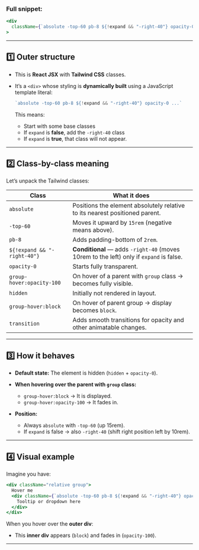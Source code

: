 ### **Full snippet:**

```jsx
<div
  className={`absolute -top-60 pb-8 ${!expand && "-right-40"} opacity-0 group-hover:opacity-100 hidden group-hover:block transition`}
>
```

---

## **1️⃣ Outer structure**

* This is **React JSX** with **Tailwind CSS** classes.
* It’s a `<div>` whose styling is **dynamically built** using a JavaScript template literal:

  ```js
  `absolute -top-60 pb-8 ${!expand && "-right-40"} opacity-0 ...`
  ```

  This means:

  * Start with some base classes
  * If `expand` is **false**, add the `-right-40` class
  * If `expand` is **true**, that class will not appear.

---

## **2️⃣ Class-by-class meaning**

Let’s unpack the Tailwind classes:

| Class                       | What it does                                                                            |
| --------------------------- | --------------------------------------------------------------------------------------- |
| `absolute`                  | Positions the element absolutely relative to its nearest positioned parent.             |
| `-top-60`                   | Moves it upward by `15rem` (negative means above).                                      |
| `pb-8`                      | Adds padding-bottom of `2rem`.                                                          |
| `${!expand && "-right-40"}` | **Conditional** — adds `-right-40` (moves 10rem to the left) only if `expand` is false. |
| `opacity-0`                 | Starts fully transparent.                                                               |
| `group-hover:opacity-100`   | On hover of a parent with `group` class → becomes fully visible.                        |
| `hidden`                    | Initially not rendered in layout.                                                       |
| `group-hover:block`         | On hover of parent group → display becomes `block`.                                     |
| `transition`                | Adds smooth transitions for opacity and other animatable changes.                       |

---

## **3️⃣ How it behaves**

* **Default state:** The element is hidden (`hidden` + `opacity-0`).
* **When hovering over the parent with `group` class:**

  * `group-hover:block` → It is displayed.
  * `group-hover:opacity-100` → It fades in.
* **Position:**

  * Always `absolute` with `-top-60` (up 15rem).
  * If `expand` is false → also `-right-40` (shift right position left by 10rem).

---

## **4️⃣ Visual example**

Imagine you have:

```jsx
<div className="relative group">
  Hover me
  <div className={`absolute -top-60 pb-8 ${!expand && "-right-40"} opacity-0 group-hover:opacity-100 hidden group-hover:block transition`}>
    Tooltip or dropdown here
  </div>
</div>
```

When you hover over the **outer div**:

* This **inner div** appears (`block`) and fades in (`opacity-100`).

---
